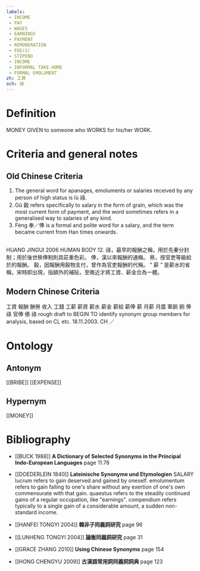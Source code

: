 ```yaml
---
labels: 
 - INCOME
 - PAY
 - WAGES
 - EARNINGS
 - PAYMENT
 - REMUNERATION
 - FEE(S)
 - STIPEND
 - INCOME
 - INFORMAL TAKE-HOME
 - FORMAL EMOLUMENT
zh: 工資
och: 祿
---
```


# Definition
MONEY GIVEN to someone who WORKS for his/her WORK.
# Criteria and general notes
## Old Chinese Criteria
1. The general word for apanages, emoluments or salaries received by any person of high status is lù 祿.
2. Gǔ 穀 refers specifically to salary in the form of grain, which was the most current form of payment, and the word sometimes refers in a generalised way to salaries of any kind.
3. Fèng 奉／俸 is a formal and polite word for a salary, and the term became current from Han times onwards.
## 
HUANG JINGUI 2006
HUMAN BODY 12.
祿，最早的報酬之稱，用於先秦分封制；用於後世秩俸制則具莊重色彩。
俸，漢以來報酬的通稱。
秩，按官吏等級給於的報酬。
穀，因報酬用穀物支付，曾作為官吏報酬的代稱。
“ 薪 ” 是薪水的省稱，宋時即出現，指額外的補貼，至晚近才將工資、薪金合為一體。
## Modern Chinese Criteria
工資
報酬
酬勞
收入
工錢
工薪
薪資
薪水
薪金
薪給
薪俸
薪
月薪
月廩
軍餉
餉
俸祿
官俸
傣
祿
rough draft to BEGIN TO identify synonym group members for analysis, based on CL etc. 18.11.2003. CH ／
# Ontology

## Antonym
[[BRIBE]]
[[EXPENSE]]
## Hypernym
[[MONEY]]
# Bibliography
- [[BUCK 1988]]
**A Dictionary of Selected Synonyms in the Principal Indo-European Languages** page 11.78

- [[DOEDERLEIN 1840]]
**Lateinische Synonyme und Etymologien** 
SALARY
lucrum refers to gain deserved and gained by oneself.
emolumentum refers to gain falling to one's share without any exertion of one's own commensurate with that gain.
quaestus refers to the steadily continued gains of a regular occupation, like "earnings".
compendium refers typically to a single gain of a considerable amount, a sudden non-standard income.
- [[HANFEI TONGYI 2004]]
**韓非子同義詞研究** page 96

- [[LUNHENG TONGYI 2004]]
**論衡同義詞研究** page 31

- [[GRACE ZHANG 2010]]
**Using Chinese Synonyms** page 154

- [[HONG CHENGYU 2009]]
**古漢語常用詞同義詞詞典** page 123
